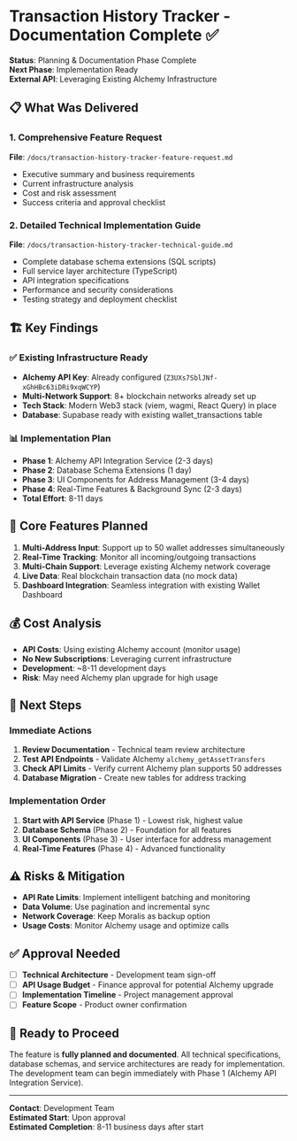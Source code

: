 # Transaction History Tracker - Documentation Complete ✅

**Status**: Planning & Documentation Phase Complete  
**Next Phase**: Implementation Ready  
**External API**: Leveraging Existing Alchemy Infrastructure  

## **📋 What Was Delivered**

### **1. Comprehensive Feature Request**
**File**: `/docs/transaction-history-tracker-feature-request.md`
- Executive summary and business requirements
- Current infrastructure analysis
- Cost and risk assessment
- Success criteria and approval checklist

### **2. Detailed Technical Implementation Guide**  
**File**: `/docs/transaction-history-tracker-technical-guide.md`
- Complete database schema extensions (SQL scripts)
- Full service layer architecture (TypeScript)
- API integration specifications
- Performance and security considerations
- Testing strategy and deployment checklist

## **🏗️ Key Findings**

### **✅ Existing Infrastructure Ready**
- **Alchemy API Key**: Already configured (`Z3UXs7SblJNf-xGhHBc63iDRi9xqWCYP`)
- **Multi-Network Support**: 8+ blockchain networks already set up
- **Tech Stack**: Modern Web3 stack (viem, wagmi, React Query) in place
- **Database**: Supabase ready with existing wallet_transactions table

### **📊 Implementation Plan**
- **Phase 1**: Alchemy API Integration Service (2-3 days)
- **Phase 2**: Database Schema Extensions (1 day)  
- **Phase 3**: UI Components for Address Management (3-4 days)
- **Phase 4**: Real-Time Features & Background Sync (2-3 days)
- **Total Effort**: 8-11 days

## **🎯 Core Features Planned**

1. **Multi-Address Input**: Support up to 50 wallet addresses simultaneously
2. **Real-Time Tracking**: Monitor all incoming/outgoing transactions
3. **Multi-Chain Support**: Leverage existing Alchemy network coverage
4. **Live Data**: Real blockchain transaction data (no mock data)
5. **Dashboard Integration**: Seamless integration with existing Wallet Dashboard

## **💰 Cost Analysis**

- **API Costs**: Using existing Alchemy account (monitor usage)
- **No New Subscriptions**: Leveraging current infrastructure
- **Development**: ~8-11 development days
- **Risk**: May need Alchemy plan upgrade for high usage

## **🔄 Next Steps**

### **Immediate Actions**
1. **Review Documentation** - Technical team review architecture
2. **Test API Endpoints** - Validate Alchemy `alchemy_getAssetTransfers` 
3. **Check API Limits** - Verify current Alchemy plan supports 50 addresses
4. **Database Migration** - Create new tables for address tracking

### **Implementation Order**
1. **Start with API Service** (Phase 1) - Lowest risk, highest value
2. **Database Schema** (Phase 2) - Foundation for all features  
3. **UI Components** (Phase 3) - User interface for address management
4. **Real-Time Features** (Phase 4) - Advanced functionality

## **⚠️ Risks & Mitigation**

- **API Rate Limits**: Implement intelligent batching and monitoring
- **Data Volume**: Use pagination and incremental sync
- **Network Coverage**: Keep Moralis as backup option
- **Usage Costs**: Monitor Alchemy usage and optimize calls

## **✅ Approval Needed**

- [ ] **Technical Architecture** - Development team sign-off
- [ ] **API Usage Budget** - Finance approval for potential Alchemy upgrade
- [ ] **Implementation Timeline** - Project management approval
- [ ] **Feature Scope** - Product owner confirmation

## **🚀 Ready to Proceed**

The feature is **fully planned and documented**. All technical specifications, database schemas, and service architectures are ready for implementation. The development team can begin immediately with Phase 1 (Alchemy API Integration Service).

---

**Contact**: Development Team  
**Estimated Start**: Upon approval  
**Estimated Completion**: 8-11 business days after start
